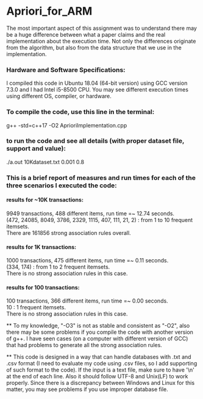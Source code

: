 # Apriori_for_ARM

The most important aspect of this assignment was to understand there may be a huge difference between what a paper claims and the real implementation about the execution time. Not only the differences originate from the algorithm, but also from the data structure that we use in the implementation.

### Hardware and Software Specifications:
I compiled this code in Ubuntu 18.04 (64-bit version) using GCC version 7.3.0 and I had Intel i5-8500 CPU.
You may see different execution times using different OS, compiler, or hardware.

### To compile the code, use this line in the terminal:
g++ -std=c++17 -O2 AprioriImplementation.cpp

### to run the code and see all details (with proper dataset file, support and value):
./a.out 10Kdataset.txt 0.001 0.8

### This is a brief report of measures and run times for each of the three scenarios I executed the code:

#### results for \~10K transactions:
9949 transactions, 488 different items, run time =~ 12.74 seconds.  
(472, 24085, 8049, 3786, 2329, 1115, 407, 111, 21, 2) : from 1 to 10 frequent itemsets.  
There are 161856 strong association rules overall.


#### results for 1K transactions:
1000 transactions, 475 different items, run time =~ 0.11 seconds.  
(334, 174) : from 1 to 2 frequent itemsets.  
There is no strong association rules in this case.


#### results for 100 transactions:
100 transactions, 366 different items, run time =~ 0.00 seconds.  
10 : 1 frequent itemsets.  
There is no strong association rules in this case.


** To my knowledge, "-O3" is not as stable and consistent as "-O2", also there
   may be some problems if you compile the code with another version of g++. I
   have seen cases (on a computer with different version of GCC) that had 
   problems to generate all the strong association rules.

** This code is designed in a way that can handle databases with .txt and .csv
   format (I need to evaluate my code using .csv files, so I add supporting of
   such format to the code). If the input is a text file, make sure to have '\n'
   at the end of each line. Also it should follow UTF-8 and Unix(LF) to work
   properly. Since there is a discrepancy between Windows and Linux for this
   matter, you may see problems if you use improper database file.
